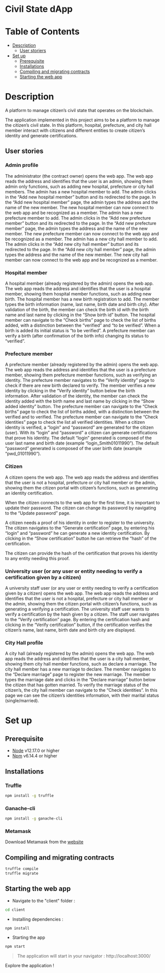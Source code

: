 # Civil State dApp <!-- omit in TOC -->

# Table of Contents <!-- omit in TOC -->

- [Description](#description)
  - [User storiers](#user-stories)
- [Set up](#set-up)
  - [Prerequisite](#prerequisite)
  - [Installations](#installations)
  - [Compiling and migrating contracts](#compiling-and-migrating-contracts)
  - [Starting the web app](#starting-the-web-app)


# Description 

A platform to manage citizen’s civil state that operates on the blockchain. 

The application implemented in this project aims to be a platform to manage the citizen’s civil state. In this platform, hospital, prefecture, and city hall member interact with citizens and different entities to create citizen’s identity and generate certifications. 

## User stories

### Admin profile 
The administrator (the contract owner) opens the web app. The web app reads the address and identifies that the user is an admin, showing them admin only functions, such as adding new hospital, prefecture or city hall members. 
The admin has a new hospital member to add. The admin clicks in the “Add new hospital member” button and its redirected to the page. In the “Add new hospital member” page, the admin types the address and the name of the new member. The new hospital member can now connect to the web app and be recognized as a member.
The admin has a new prefecture member to add. The admin clicks in the “Add new prefecture member” button and its redirected to the page. In the “Add new prefecture member” page, the admin types the address and the name of the new member. The new prefecture member can now connect to the web app and be recognized as a member.
The admin has a new city hall member to add. The admin clicks in the “Add new city hall member” button and its redirected to the page. In the “Add new city hall member” page, the admin types the address and the name of the new member. The new city hall member can now connect to the web app and be recognized as a member.

### Hospital member
A hospital member (already registered by the admin) opens the web app. The web app reads the address and identifies that the user is a hospital member, showing them hospital member functions, such as adding new birth.
The hospital member has a new birth registration to add. The member types the birth information (name, last name, birth date and birth city). After validation of the birth, the member can check the birth id with the birth name and last name by clicking in the “Show birth id” button. 
The hospital member can navigate to the “Check births” page to check the list of births added, with a distinction between the “verified” and “to be verified”. 
When a birth is added its initial status is “to be verified”.  A prefecture member can verify a birth (after confirmation of the birth info) changing its status to “verified”.

### Prefecture member
A prefecture member (already registered by the admin) opens the web app. The web app reads the address and identifies that the user is a prefecture member, showing them prefecture member functions, such as verifying an identity.
The prefecture member navigates to the “Verify identity” page to check if there are new birth declared to verify. The member verifies a new identity by clicking in the “Verify identity” button below the birth information. After validation of the identity, the member can check the identity added with the birth name and last name by clicking in the “Show added identity” button.
The prefecture member can navigate to the “Check births” page to check the list of births added, with a distinction between the verified and to verified. 
The prefecture member can navigate to the “Check identities” page to check the list all verified identities. 
When a citizen identity is verified, a “login” and “password” are generated for the citizen (user). With its “login” and “password” a citizen can generate certifications that prove his identity. 
The default “login” generated is composed of the user last name and birth date (example “login_Smith01011990”). 
The default “password” generated is composed of the user birth date (example “pwd_01011990”). 

### Citizen
A citizen opens the web app. The web app reads the address and identifies that the user is not a hospital, prefecture or city hall member or the admin, showing them the citizen portal with citizen’s functions, such as generating an identity certification.

When the citizen connects to the web app for the first time, it is important to update their password. The citizen can change its password by navigating to the “Update password” page. 

A citizen needs a proof of his identity in order to register to the university. The citizen navigates to the “Generate certification” page, by entering his “login” and “password” he can generate a new identity certification. By clicking in the “Show certification” button he can retrieve the “hash” of the certification.

The citizen can provide the hash of the certification that proves his identity to any entity needing this proof. 

### University user (or any user or entity needing to verify a certification given by a citizen)

A university staff user (or any user or entity needing to verify a certification given by a citizen) opens the web app. The web app reads the address and identifies that the user is not a hospital, prefecture or city hall member or the admin, showing them the citizen portal with citizen’s functions, such as generating a verifying a certification. 
The university staff user wants to verify a certification by the hash given by a citizen. The staff user navigates to the “Verify certification” page. By entering the certification hash and clicking in the “Verify certification” button, if the certification verifies the citizen’s name, last name, birth date and birth city are displayed. 

### City Hall profile
A city hall (already registered by the admin) opens the web app. The web app reads the address and identifies that the user is a city hall member, showing them city hall member functions, such as declare a marriage.
The city hall member has a new marriage to declare. The member navigates to the “Declare marriage” page to register the new marriage. The member types the marriage date and clicks in the “Declare marriage” button below the citizen that has gotten married. 
To verify the marriage status of the citizen’s, the city hall member can navigate to the “Check identities”. In this page we can see the citizen’s identities information, with their marital status (single/married).

# Set up

## Prerequisite
- [Node](https://nodejs.org/en/download/) v12.17.0 or higher
- [Npm](https://www.npmjs.com/get-npm) v6.14.4 or higher

## Installations

### Truffle 
```bash
npm install -g truffle
```

### Ganache-cli
```bash
npm install -g ganache-cli
```

### Metamask 
Download Metamask from the [website](metamask.io)

## Compiling and migrating contracts
```bash
truffle compile
truffle migrate
```

## Starting the web app
- Navigate to the "client" folder : 
```bash
cd client
``` 

- Installing dependencies :
```bash
npm install
``` 

- Starting the app
```bash
npm start
```
> The application will start in your navigator : http://localhost:3000/

Explore the application ! 
